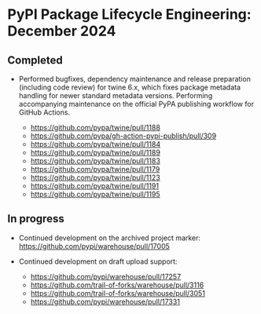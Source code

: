 # PyPI Package Lifecycle Engineering: December 2024

## Completed

* Performed bugfixes, dependency maintenance and release preparation (including
  code review) for twine 6.x, which fixes package metadata handling for newer
  standard metadata versions. Performing accompanying maintenance on the
  official PyPA publishing workflow for GitHub Actions.

    - <https://github.com/pypa/twine/pull/1188>
    - <https://github.com/pypa/gh-action-pypi-publish/pull/309>
    - <https://github.com/pypa/twine/pull/1184>
    - <https://github.com/pypa/twine/pull/1189>
    - <https://github.com/pypa/twine/pull/1183>
    - <https://github.com/pypa/twine/pull/1179>
    - <https://github.com/pypa/twine/pull/1123>
    - <https://github.com/pypa/twine/pull/1191>
    - <https://github.com/pypa/twine/pull/1195>

## In progress

* Continued development on the archived project marker: <https://github.com/pypi/warehouse/pull/17005>
* Continued development on draft upload support:

    - <https://github.com/pypi/warehouse/pull/17257>
    - <https://github.com/trail-of-forks/warehouse/pull/3116>
    - <https://github.com/trail-of-forks/warehouse/pull/3051>
    - <https://github.com/pypi/warehouse/pull/17331>

